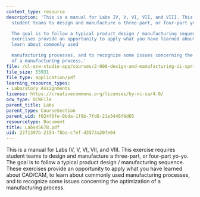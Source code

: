```yaml
---
content_type: resource
description: 'This is a manual for Labs IV, V, VI, VII, and VIII. This exercise requires
  student teams to design and manufacture a three-part, or four-part yo-yo.

  The goal is to follow a typical product design / manufacturing sequence.  These
  exercises provide an opportunity to apply what you have learned about CAD/CAM, to
  learn about commonly used

  manufacturing processes, and to recognize some issues concerning the optimization
  of a manufacturing process.'
file: /ol-ocw-studio-app/courses/2-008-design-and-manufacturing-ii-spring-2003/22f1397b2154f8bacfefd3573a20fe04_Labs45678.pdf
file_size: 55931
file_type: application/pdf
learning_resource_types:
- Laboratory Assignments
license: https://creativecommons.org/licenses/by-nc-sa/4.0/
ocw_type: OCWFile
parent_title: Labs
parent_type: CourseSection
parent_uid: f024f6fe-0bda-1f8b-7fd8-21e3446f0d65
resourcetype: Document
title: Labs45678.pdf
uid: 22f1397b-2154-f8ba-cfef-d3573a20fe04
---
```

This is a manual for Labs IV, V, VI, VII, and VIII. This exercise requires student teams to design and manufacture a three-part, or four-part yo-yo.
The goal is to follow a typical product design / manufacturing sequence.  These exercises provide an opportunity to apply what you have learned about CAD/CAM, to learn about commonly used
manufacturing processes, and to recognize some issues concerning the optimization of a manufacturing process.